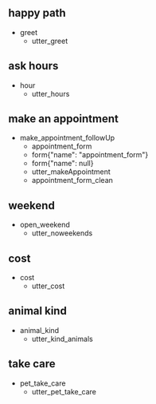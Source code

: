 ## happy path
* greet
	- utter_greet

## ask hours
* hour
	- utter_hours

## make an appointment
* make_appointment_followUp
	- appointment_form
	- form{"name": "appointment_form"}
	- form{"name": null}
	- utter_makeAppointment
	- appointment_form_clean

## weekend
* open_weekend
	- utter_noweekends

## cost
* cost
	- utter_cost

## animal kind
* animal_kind
	- utter_kind_animals

## take care
* pet_take_care
	- utter_pet_take_care

